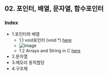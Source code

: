 ## 02. 포인터, 배열, 문자열, 함수포인터
### Index
* 1.포인터와 배열
  * 1.1 void포인터 (void *) [here](https://github.com/csbyun-data/C-Programming/blob/main/chap02/void_pointer1.c)
  *  ![image](https://github.com/user-attachments/assets/2df0edbc-d358-4dca-bd7b-72b503d5279d)
  * 1.2 Arrays and String in C [here](https://github.com/csbyun-data/C-Programming/blob/main/chap02/Arrays_and_Strings_in_C/README.md)
* 2.문자열
* 3.메모리 동적할당
* 4.구조체
